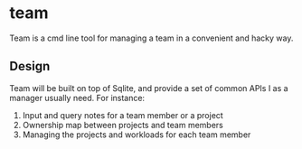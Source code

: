# team
Team is a cmd line tool for managing a team in a convenient and hacky way. 
## Design
Team will be built on top of Sqlite, and provide a set of common APIs I as a manager usually need. For instance:
1. Input and query notes for a team member or a project
2. Ownership map between projects and team members
3. Managing the projects and workloads for each team member
